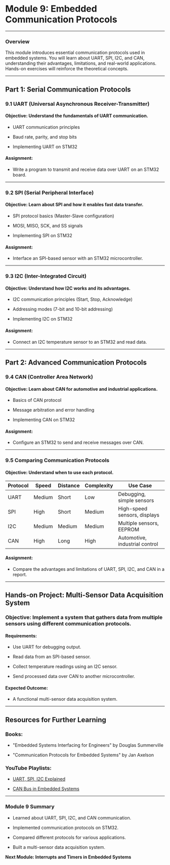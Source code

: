# Module 9: Embedded Communication Protocols

---

### **Overview**

This module introduces essential communication protocols used in embedded systems. You will learn about UART, SPI, I2C, and CAN, understanding their advantages, limitations, and real-world applications. Hands-on exercises will reinforce the theoretical concepts.

---

## **Part 1: Serial Communication Protocols**

### **9.1 UART (Universal Asynchronous Receiver-Transmitter)**

#### **Objective:** Understand the fundamentals of UART communication.

- UART communication principles
    
- Baud rate, parity, and stop bits
    
- Implementing UART on STM32
    

#### **Assignment:**

- Write a program to transmit and receive data over UART on an STM32 board.
    

---

### **9.2 SPI (Serial Peripheral Interface)**

#### **Objective:** Learn about SPI and how it enables fast data transfer.

- SPI protocol basics (Master-Slave configuration)
    
- MOSI, MISO, SCK, and SS signals
    
- Implementing SPI on STM32
    

#### **Assignment:**

- Interface an SPI-based sensor with an STM32 microcontroller.
    

---

### **9.3 I2C (Inter-Integrated Circuit)**

#### **Objective:** Understand how I2C works and its advantages.

- I2C communication principles (Start, Stop, Acknowledge)
    
- Addressing modes (7-bit and 10-bit addressing)
    
- Implementing I2C on STM32
    

#### **Assignment:**

- Connect an I2C temperature sensor to an STM32 and read data.
    

---

## **Part 2: Advanced Communication Protocols**

### **9.4 CAN (Controller Area Network)**

#### **Objective:** Learn about CAN for automotive and industrial applications.

- Basics of CAN protocol
    
- Message arbitration and error handling
    
- Implementing CAN on STM32
    

#### **Assignment:**

- Configure an STM32 to send and receive messages over CAN.
    

---

### **9.5 Comparing Communication Protocols**

#### **Objective:** Understand when to use each protocol.

|Protocol|Speed|Distance|Complexity|Use Case|
|---|---|---|---|---|
|UART|Medium|Short|Low|Debugging, simple sensors|
|SPI|High|Short|Medium|High-speed sensors, displays|
|I2C|Medium|Medium|Medium|Multiple sensors, EEPROM|
|CAN|High|Long|High|Automotive, industrial control|

#### **Assignment:**

- Compare the advantages and limitations of UART, SPI, I2C, and CAN in a report.
    

---

## **Hands-on Project: Multi-Sensor Data Acquisition System**

### **Objective:** Implement a system that gathers data from multiple sensors using different communication protocols.

#### **Requirements:**

- Use UART for debugging output.
    
- Read data from an SPI-based sensor.
    
- Collect temperature readings using an I2C sensor.
    
- Send processed data over CAN to another microcontroller.
    

#### **Expected Outcome:**

- A functional multi-sensor data acquisition system.
    

---

## **Resources for Further Learning**

### **Books:**

- "Embedded Systems Interfacing for Engineers" by Douglas Summerville
    
- "Communication Protocols for Embedded Systems" by Jan Axelson
    

### **YouTube Playlists:**

- [UART, SPI, I2C Explained](https://www.youtube.com/playlist?list=PLU94OURih-CqQARRYso34Cpl92B9GpP90)
    
- [CAN Bus in Embedded Systems](https://www.youtube.com/playlist?list=PLn1eG6j3PWdeJ_WzU55XnOyzKXBziwbyr)
    

---

### **Module 9 Summary**

- Learned about UART, SPI, I2C, and CAN communication.
    
- Implemented communication protocols on STM32.
    
- Compared different protocols for various applications.
    
- Built a multi-sensor data acquisition system.
    

**Next Module: Interrupts and Timers in Embedded Systems**